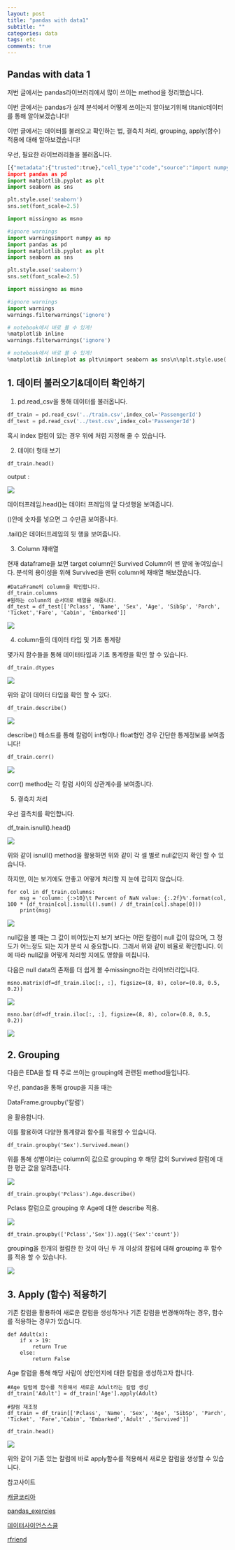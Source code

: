 ```yaml
---
layout: post
title: "pandas with data1"
subtitle: ""
categories: data
tags: etc
comments: true
---
```


## Pandas with data 1

저번 글에서는 pandas라이브러리에서 많이 쓰이는 method을 정리했습니다. 



이번 글에서는 pandas가 실제 분석에서 어떻게 쓰이는지 알아보기위해 titanic데이터를 통해 알아보겠습니다!

이번 글에서는 데이터를 불러오고 확인하는 법, 결측치 처리, grouping, apply(함수) 적용에 대해 알아보겠습니다!



우선,  필요한 라이브러리들을 불러옵니다.

```python
[{"metadata":{"trusted":true},"cell_type":"code","source":"import numpy as np\nimport pandas as pd\nimport matplotlib.pyimport numpy as np
import pandas as pd
import matplotlib.pyplot as plt
import seaborn as sns

plt.style.use('seaborn')
sns.set(font_scale=2.5)

import missingno as msno

#ignore warnings
import warningsimport numpy as np
import pandas as pd
import matplotlib.pyplot as plt
import seaborn as sns

plt.style.use('seaborn')
sns.set(font_scale=2.5)

import missingno as msno

#ignore warnings
import warnings
warnings.filterwarnings('ignore')

# notebook에서 바로 볼 수 있게!
%matplotlib inline
warnings.filterwarnings('ignore')

# notebook에서 바로 볼 수 있게!
%matplotlib inlineplot as plt\nimport seaborn as sns\n\nplt.style.use('seaborn')\nsns.set(font_scale=2.5)\n\nimport missingno as msno\n\n#ignore warnings\nimport warnings\nwarnings.filterwarnings('ignore')\n\n# notebook에서 바로 볼 수 있게!\n%matplotlib inline","execution_count":48,"outputs":[]}]
```

## 1. 데이터 불러오기&데이터 확인하기

1) pd.read_csv을 통해 데이터를 불러옵니다.

```python
df_train = pd.read_csv('../train.csv',index_col='PassengerId')
df_test = pd.read_csv('../test.csv',index_col='PassengerId')
```



혹시 index 컬럼이 있는 경우 위에 처럼 지정해 줄 수 있습니다.



2) 데이터 형태 보기

```
df_train.head()
```

output :

<img src="https://raw.githubusercontent.com/Gangsss/gangsss.github.io/master/assets/img/pandas1.png">





데이터프레임.head()는 데이터 프레임의 앞 다섯행을 보여줍니다. 

()안에 숫자를 넣으면 그 수만큼 보여줍니다.

.tail()은 데이터프레임의 뒷 행을 보여줍니다.



3) Column 재배열

현재 dataframe을 보면 target column인 Survived Column이 맨 앞에 놓여있습니다. 분석의 용이성을 위해 Survived을 맨뒤 column에 재배열 해보겠습니다.

```
#DataFrame의 column을 확인합니다.
df_train.columns
#원하는 column의 순서대로 배열을 해줍니다.
df_test = df_test[['Pclass', 'Name', 'Sex', 'Age', 'SibSp', 'Parch', 'Ticket','Fare', 'Cabin', 'Embarked']]
```

<img src="https://raw.githubusercontent.com/Gangsss/gangsss.github.io/master/assets/img/pandas2.png">

4) column들의 데이터 타입 및 기초 통계량

몇가지 함수들을 통해 데이터타입과 기초 통계량을 확인 할 수 있습니다.

```
df_train.dtypes
```

<img src="https://raw.githubusercontent.com/Gangsss/gangsss.github.io/master/assets/img/pandas3.png">



위와 같이 데이터 타입을 확인 할 수 있다.

```
df_train.describe()
```

<img src="https://raw.githubusercontent.com/Gangsss/gangsss.github.io/master/assets/img/pandas4.png">



describe() 매소드를 통해 칼럼이 int형이나 float형인 경우 간단한 통계정보를 보여줍니다!



```
df_train.corr()
```

<img src="https://raw.githubusercontent.com/Gangsss/gangsss.github.io/master/assets/img/pandas5.png">



corr() method는 각 칼럼 사이의 상관계수를 보여줍니다.



5) 결측치 처리

우선 결측치를 확인합니다.

df_train.isnull().head()

<img src="https://raw.githubusercontent.com/Gangsss/gangsss.github.io/master/assets/img/pandas6.png">

위와 같이 isnull() method을 활용하면 위와 같이 각  셀 별로 null값인지 확인 할 수 있습니다.

하지만, 이는 보기에도 안좋고 어떻게 처리할 지 눈에 잡히지 않습니다.



```
for col in df_train.columns:
    msg = 'column: {:>10}\t Percent of NaN value: {:.2f}%'.format(col, 100 * (df_train[col].isnull().sum() / df_train[col].shape[0]))
    print(msg)
```

<img src="https://raw.githubusercontent.com/Gangsss/gangsss.github.io/master/assets/img/pandas7.png">

null값을 볼 때는 그 값이 비어있는지 보기 보다는 어떤 칼럼이 null 값이 많으며, 그 정도가 어느정도 되는 지가 분석 시 중요합니다. 그래서 위와 같이 비율로 확인합니다. 이에 따라 null값을 어떻게 처리할 지에도 영향을 미칩니다.



 다음은 null data의 존재를 더 쉽게 볼 수missingno라는 라이브러리입니다.

```
msno.matrix(df=df_train.iloc[:, :], figsize=(8, 8), color=(0.8, 0.5, 0.2))
```

<img src="https://raw.githubusercontent.com/Gangsss/gangsss.github.io/master/assets/img/pandas8.png">



```
msno.bar(df=df_train.iloc[:, :], figsize=(8, 8), color=(0.8, 0.5, 0.2))
```



<img src="https://raw.githubusercontent.com/Gangsss/gangsss.github.io/master/assets/img/pandas9.png">





## 2. Grouping

다음은 EDA을 할 때 주로 쓰이는 grouping에 관련된 method들입니다.



우선, pandas을 통해 group을 지을 때는 

DataFrame.groupby('칼럼')

을 활용합니다.

이를 활용하여 다양한 통계량과 함수를 적용할 수 있습니다.

```
df_train.groupby('Sex').Survived.mean()
```

위를 통해 성별이라는 column의 값으로 grouping 후 해당 값의 Survived 칼럼에 대한 평균 값을 알려줍니다.

<img src="https://raw.githubusercontent.com/Gangsss/gangsss.github.io/master/assets/img/pandas10.png">

```
df_train.groupby('Pclass').Age.describe()
```

Pclass 칼럼으로 grouping 후 Age에 대한 describe 적용.

<img src="https://raw.githubusercontent.com/Gangsss/gangsss.github.io/master/assets/img/pandas11.png">

```
df_train.groupby(['Pclass','Sex']).agg({'Sex':'count'})
```

grouping을 한개의 컬럼한 한 것이 아닌 두 개 이상의 칼럼에 대해 grouping 후 함수를 적용 할 수 있습니다.



<img src="https://raw.githubusercontent.com/Gangsss/gangsss.github.io/master/assets/img/pandas12.png">



## 3. Apply (함수) 적용하기

기존 칼럼을 활용하여 새로운 칼럼을 생성하거나 기존 칼럼을 변경해야하는 경우, 함수를 적용하는 경우가 있습니다.

```
def Adult(x):
    if x > 19:
        return True
    else:
        return False
```



Age 칼럼을 통해 해당 사람이 성인인지에 대한 칼럼을 생성하고자 합니다.

```
#Age 칼럼에 함수를 적용해서 새로운 Adult라는 칼럼 생성
df_train['Adult'] = df_train['Age'].apply(Adult)

#칼럼 재조정
df_train = df_train[['Pclass', 'Name', 'Sex', 'Age', 'SibSp', 'Parch', 'Ticket', 'Fare','Cabin', 'Embarked','Adult' ,'Survived']]

df_train.head()
```

<img src="https://raw.githubusercontent.com/Gangsss/gangsss.github.io/master/assets/img/pandas13.png">



위와 같이 기존 있는 칼럼에 바로 apply함수를 적용해서 새로운 칼럼을 생성할 수 있습니다.





참고사이트

[캐글코리아](https://kaggle-kr.tistory.com/17?category=868316)

[pandas_exercies](https://github.com/guipsamora/pandas_exercises)

[데이터사이언스스쿨](https://datascienceschool.net/view-notebook/704731b41f794b8ea00768f5b0904512/)

[rfriend](https://rfriend.tistory.com/402)

